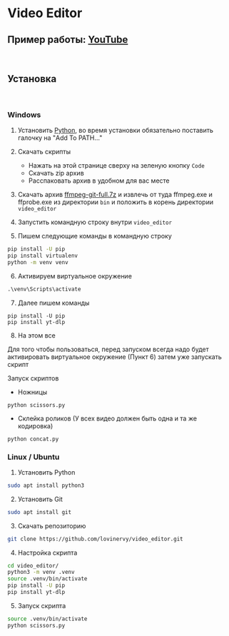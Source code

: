 # Video Editor
## Пример работы: [YouTube](https://youtu.be/6GmllC1heTE)
&nbsp;

## Установка
&nbsp;
### Windows

1. Установить [Python](https://python.org), во время установки обязательно поставить галочку на "Add To PATH..."

2. Скачать скрипты 
    * Нажать на этой странице сверху на зеленую кнопку ```Code```
    * Скачать zip архив
    * Расспаковать архив в удобном для вас месте

3. Скачать архив [ffmpeg-git-full.7z](https://www.gyan.dev/ffmpeg/builds/ffmpeg-git-full.7z) и извлечь от туда ffmpeg.exe и ffprobe.exe из директории ```bin``` и положить в корень директории ```video_editor```

4. Запустить командную строку внутри ```video_editor``` 
5. Пишем следующие команды в командную строку
```cmd
pip install -U pip
pip install virtualenv
python -m venv venv
```
6. Активируем виртуальное окружение
```cmd
.\venv\Scripts\activate
```
7. Далее пишем команды
```
pip install -U pip
pip install yt-dlp
```
8. На этом все

Для того чтобы пользоваться, перед запуском всегда надо будет активировать виртуальное окружение (Пункт 6) затем уже запускать скрипт

Запуск скриптов
* Ножницы
```
python scissors.py
``` 
* Склейка роликов (У всех видео должен быть одна и та же кодировка)
```
python concat.py
```

### Linux / Ubuntu
1. Установить Python
```bash
sudo apt install python3 
```
2. Установить Git
```bash
sudo apt install git 
```
3. Скачать репозиторию
```bash
git clone https://github.com/lovinervy/video_editor.git
```
4. Настройка скрипта
```bash
cd video_editor/
python3 -m venv .venv
source .venv/bin/activate
pip install -U pip
pip install yt-dlp
```
5. Запуск скрипта
```bash
source .venv/bin/activate
python scissors.py
```
